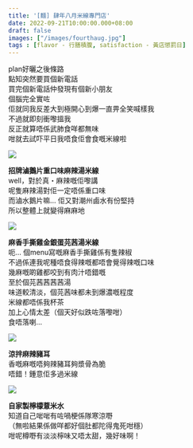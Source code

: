 ```yaml
---
title: '[麵] 肆年八月米線專門店'
date: 2022-09-21T10:00:00.000+08:00
draft: false
images: ["/images/fourthaug.jpg"]
tags : [flavor - 行膳積腹, satisfaction - 黃店懲罰日]
---
```


plan好曬之後條路  
點知突然要買個新電話  
買完個新電話仲發現有個新小朋友  
個腦完全實咗  
佢就同我反差大到極開心到爆一直畀全笑喊樣我  
不過就即刻衝嚟搵我  
反正就算唔係武肺食咩都無味  
咁就去試吓平日我唔食佢會食嘅米線啦  

![](/images/fourthaug1.jpg)

**招牌滷鵝片重口味麻辣湯米線**  
well，對於真・麻辣嘅佢嚟講  
呢隻麻辣湯對佢一定唔係重口味  
而滷水鵝片嘛... 佢又對潮州鹵水有份堅持  
所以整體上就變得麻麻地  

![](/images/fourthaug.jpg)

**麻香手撕雞金銀蛋芫茜湯米線**  
呃... 個menu寫嘅麻香手撕雞係有隻辣椒  
不過係連我呢種唔食得辣嘅都唔會覺得辣嘅口味  
幾麻嘅啲雞都咬到有肉汁唔錯嘅  
至於個芫茜茜茜茜湯  
味道較清淡，個芫茜味都未到爆濃嘅程度  
米線都唔係我杯茶  
加上心情太差（個天好似跌咗落嚟咁）  
食唔落喇...  

![](/images/fourthaug2.jpg)

**涼拌麻辣豬耳**  
香嘅麻嘅唔夠辣豬耳夠漿骨為脆  
唔錯！鍾意佢多過米線  

![](/images/fourthaug3.jpg)

**自家製檸檬薏米水**  
知道自己啱啱有咗喎梗係隊寒涼嘢  
（無啦結果係做咩都好個肚都陀得鬼死咁穩）  
咁呢樽嘢有淡淡檸味又唔太甜，幾好味啊！    

